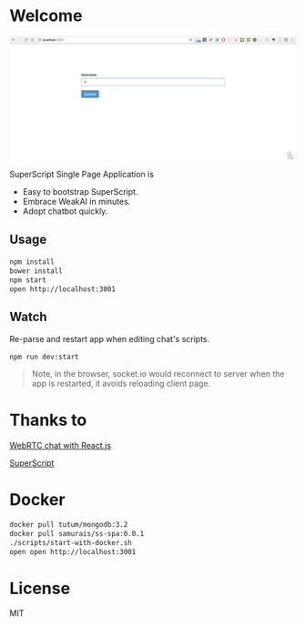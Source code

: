# Welcome
![](./docs/demo.gif)

SuperScript Single Page Application is 

* Easy to bootstrap SuperScript.
* Embrace WeakAI in minutes.
* Adopt chatbot quickly.

## Usage
```
npm install
bower install
npm start
open http://localhost:3001
```

## Watch
Re-parse and restart app when editing chat's scripts.
```
npm run dev:start
```

> Note, in the browser, socket.io would reconnect to server when the app is restarted, it avoids reloading client page.


# Thanks to

[WebRTC chat with React.js](http://blog.mgechev.com/2014/09/03/webrtc-peer-to-peer-chat-with-react/)

[SuperScript](http://superscriptjs.com/)


# Docker
```
docker pull tutum/mongodb:3.2
docker pull samurais/ss-spa:0.0.1
./scripts/start-with-docker.sh
open open http://localhost:3001
```

# License
MIT